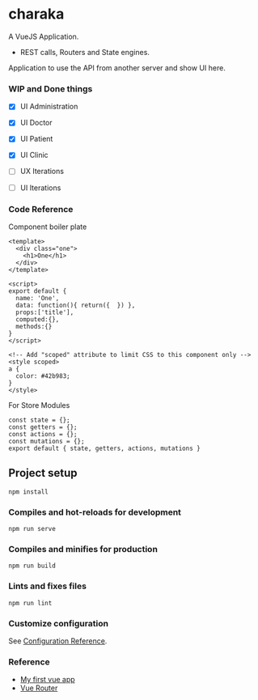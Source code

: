 # charaka

A VueJS Application. 
 
 - REST calls, Routers and State engines.

Application to use the API from another server and show UI here.

### WIP and Done things

 - [x] UI Administration
 - [x] UI Doctor
 - [x] UI Patient
 - [x] UI Clinic
 - [ ] UX Iterations
 - [ ] UI Iterations
 

### Code Reference

Component boiler plate

```
<template>
  <div class="one">
    <h1>One</h1>
  </div>
</template>

<script>
export default {
  name: 'One',
  data: function(){ return({  }) },
  props:['title'],
  computed:{},
  methods:{}
}
</script>

<!-- Add "scoped" attribute to limit CSS to this component only -->
<style scoped>
a {
  color: #42b983;
}
</style>
```

For Store Modules

```
const state = {};
const getters = {};
const actions = {};
const mutations = {};
export default { state, getters, actions, mutations }
```



## Project setup
```
npm install
```

### Compiles and hot-reloads for development
```
npm run serve
```

### Compiles and minifies for production
```
npm run build
```

### Lints and fixes files
```
npm run lint
```

### Customize configuration
See [Configuration Reference](https://cli.vuejs.org/config/).


### Reference

 - [My first vue app][1]
 - [Vue Router][v-2]

















[1]: https://github.com/saumya/Vue101
[v-2]: https://router.vuejs.org/